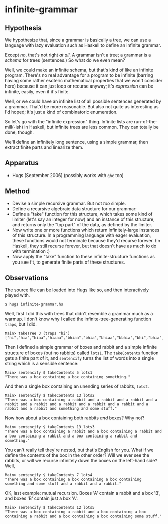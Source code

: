 infinite-grammar
================

Hypothesis
----------

We hypothesize that, since a grammar is basically a tree, we can use a
language with lazy evaluation such as Haskell to define an infinite grammar.

Except _no_, that's not right _at all_.  A grammar isn't a tree; a grammar
is a _schema_ for trees (sentences.)  So what do we even mean?

Well, we could make an infinite schema, but that's kind of like an infinite
program.  There's no real advantage for a program to be infinite (barring
having some rather esoteric mathematical properties that we won't consider
here) because it can just loop or recurse anyway; it's _expression_ can be
infinite, easily, even if it's finite.

Well, or we could have an infinite list of all possible sentences generated
by a grammar.  That'd be more reasonable.  But also not quite as interesting
as I'd hoped; it's just a kind of combinatoric enumeration.

So let's go with the "infinite expression" thing.  Infinite lists are
run-of-the-mill(-ish) in Haskell, but infinite trees are less common.
They can totally be done, though.

We'll define an infinitely long sentence, using a simple grammar, then
extract finite parts and linearize them.

Apparatus
---------

*   Hugs (September 2006) (possibly works with `ghc` too)

Method
------

*   Devise a simple recursive grammar.  But not _too_ simple.    
*   Define a recursive algebraic data structure for our grammar:
*   Define a "take" function for this structure, which takes some
    kind of limiter (let's say an integer for now) and an instance
    of this structure, and returns only the "top part" of the data,
    as defined by the limiter.
*   Now write one or more functions which return infinitely-large
    instances of this structure.  In a programming language with
    eager evaluation, these functions would not terminate because
    they'd recurse forever.  (In Haskell, they still recurse forever,
    but that doesn't have as much to do with termination :)
*   Now apply the "take" function to these infinite-structure functions
    as you see fit, to generate finite parts of these structures.

Observations
------------

The source file can be loaded into Hugs like so, and then interactively
played with.

    $ hugs infinite-grammar.hs

Well, first I did this with trees that didn't resemble a grammar much
as a warmup.  I don't know why I called the infinite-tree-generating
function `traps`, but I did.

    Main> takeTree 3 (traps "hi")
    ["hi","hia","hiaa","hiaaa","bhiaa","bhia","bhiaa","bbhia","bhi","bhia","bhiaa","bbhia","bbhi","bbhia","bbbhi"]

Then I defined a simple grammar of boxes and rabbit and a simple infinite
structure of boxes (but no rabbits) called `lots1`.  The `takeContents`
function gets a finite part of it, and `sentencify` turns the list of words
into a single string which is a sensible sentence:

    Main> sentencify $ takeContents 5 lots1
    "There was a box containing a box containing something."

And then a single box containing an unending series of rabbits, `lots2`.

    Main> sentencify $ takeContents 13 lots2
    "There was a box containing a rabbit and a rabbit and a rabbit and a rabbit and a rabbit and a rabbit and a rabbit and a rabbit and a rabbit and a rabbit and something and some stuff."

Now how about a box containing both rabbits _and_ boxes?  Why not?

    Main> sentencify $ takeContents 13 lots3
    "There was a box containing a rabbit and a box containing a rabbit and a box containing a rabbit and a box containing a rabbit and something."

You can't really tell they're nested, but that's English for you.  What if we
define the contents of the box in the other order?  Will we ever see the
rabbits, or will we recurse infinitely down the boxes on the left-hand side?
Well,

    Main> sentencify $ takeContents 7 lots4
    "There was a box containing a box containing a box containing something and some stuff and a rabbit and a rabbit."

OK, last example: mutual recursion.  Boxes 'A' contain a rabbit and a box 'B',
and boxes 'B' contain just a box 'A'.

    Main> sentencify $ takeContents 12 lots5
    "There was a box containing a rabbit and a box containing a box containing a rabbit and a box containing a box containing some stuff."
